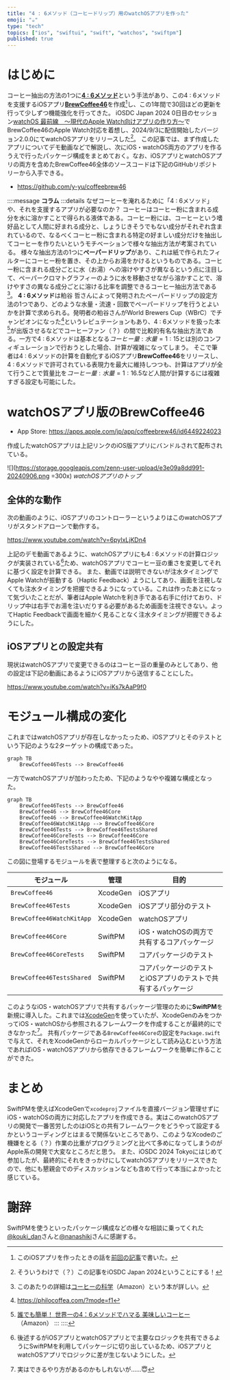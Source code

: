 ```yaml
---
title: "4 : 6メソッド（コーヒードリップ）用のwatchOSアプリを作った"
emoji: "☕️"
type: "tech"
topics: ["ios", "swiftui", "swift", "watchos", "swiftpm"]
published: true
---
```


# はじめに

コーヒー抽出の方法の1つに[**4 : 6メソッド**](https://philocoffea.com/?mode=f3)という手法があり、この4 : 6メソッドを支援するiOSアプリ[**BrewCoffee46**](https://apps.apple.com/jp/app/coffeebrew46/id6449224023)を作成[^previous_article]し、この1年間で30回ほどの更新を行って少しずつ機能強化を行ってきた。
iOSDC Japan 2024 0日目のセッション[watchOS 最前線　〜現代のApple Watch向けアプリの作り方〜](https://fortee.jp/iosdc-japan-2024/proposal/ef610fc8-b241-486b-8e15-036285040cf0)でBrewCoffee46のApple Watch対応を着想し、2024/9/3に配信開始したバージョン2.0.0にてwatchOSアプリをリリースした[^iosdc2024_blog]。
この記事では、まず作成したアプリについてデモ動画などで解説し、次にiOS・watchOS両方のアプリを作るうえで行ったパッケージ構成をまとめておく。なお、iOSアプリとwatchOSアプリの両方を含めたBrewCoffee46全体のソースコードは下記のGitHubリポジトリーから入手できる。

- https://github.com/y-yu/coffeebrew46

[^previous_article]: このiOSアプリを作ったときの話を[前回の記事](https://zenn.dev/yyu/articles/c73a037d24d5a6)で書いた。
[^iosdc2024_blog]: そういうわけで（？）この記事をiOSDC Japan 2024ということにする！

::::message
**コラム**
:::details なぜコーヒーを淹れるために「4 : 6メソッド」や、それを支援するアプリが必要なのか？
コーヒーはコーヒー粉に含まれる成分を水に溶かすことで得られる液体である。コーヒー粉には、コーヒーという嗜好品として人間に好まれる成分と、しょうじきそうでもない成分がそれぞれ含まれているので、なるべくコーヒー粉に含まれる特定の好ましい成分だけを抽出してコーヒーを作りたいというモチベーションで様々な抽出方法が考案されている。
様々な抽出方法の1つに**ペーパードリップ**があり、これは紙で作られたフィルターにコーヒー粉を置き、その上からお湯をかけるというものである。コーヒー粉に含まれる成分ごとに水（お湯）への溶けやすさが異なるという点に注目して、ペーパークロマトグラフィーのように水を移動させながら溶かすことで、溶けやすさの異なる成分ごとに溶ける比率を調整できるコーヒー抽出方法である[^coffee_science]。
**4 : 6メソッド**は粕谷 哲さんによって発明されたペーパードリップの設定方法の1つであり、どのような水量・流速・回数でペーパードリップを行うとよいかを計算で求められる。発明者の粕谷さんがWorld Brewers Cup（WBrC）でチャンピオンになった[^wbrc_kasuya]というレピュテーションもあり、4 : 6メソッドを扱った本[^46method_book]が出版させるなどでコーヒーファン（？）の間で比較的有名な抽出方法である。一方で4 : 6メソッドは基本となる$コーヒー量 : 水量 = 1 : 15$とは別のコンフィギュレーションで行おうとした場合、計算が複雑になってしまう。
そこで筆者は4 : 6メソッドの計算を自動化するiOSアプリ**BrewCoffee46**をリリースし、4 : 6メソッドで許可されている表現力を最大に維持しつつも、計算はアプリが全て行うことで質量比を$コーヒー量 : 水量 = 1 : 16.5$など人間が計算するには複雑すぎる設定も可能にした。

[^coffee_science]: このあたりの詳細は[コーヒーの科学](https://www.amazon.co.jp/dp/4062579561)（Amazon）という本が詳しい。
[^wbrc_kasuya]: https://philocoffea.com/?mode=f1
[^46method_book]: [誰でも簡単！ 世界一の4：6メソッドでハマる 美味しいコーヒー](https://www.amazon.co.jp/dp/4297134039)（Amazon）
:::
::::

# watchOSアプリ版のBrewCoffee46

- App Store: https://apps.apple.com/jp/app/coffeebrew46/id6449224023

作成したwatchOSアプリは上記リンクのiOS版アプリにバンドルされて配布されている。

![](https://storage.googleapis.com/zenn-user-upload/e3e09a8dd991-20240906.png =300x)
_watchOSアプリのトップ_

## 全体的な動作

次の動画のように、iOSアプリのコントローラーというよりはこのwatchOSアプリがスタンドアローンで動作する。

https://www.youtube.com/watch?v=6pyIxLjKDn4

上記のデモ動画であるように、watchOSアプリにも4 : 6メソッドの計算ロジックが実装されている[^46method_implementation]ため、watchOSアプリでコーヒー豆の重さを変更してそれに基づく設定を計算できる。
また、動画では説明できないが注水タイミングでApple Watchが振動する（Haptic Feedback）ようにしてあり、画面を注視しなくても注水タイミングを把握できるようになっている。これは作ったあとになって気づいたことだが、筆者はApple Watchを利き手である右手に付けており、ドリップ中は右手でお湯を注いだりする必要があるため画面を注視できない。よってHaptic Feedbackで画面を細かく見ることなく注水タイミングが把握できるようにした。

## iOSアプリとの設定共有

現状はwatchOSアプリで変更できるのはコーヒー豆の重量のみとしてあり、他の設定は下記の動画にあるようにiOSアプリから送信することにした。

https://www.youtube.com/watch?v=iKs7kAaP9f0


[^46method_implementation]: 後述するがiOSアプリとwatchOSアプリとで主要なロジックを共有できるようにSwiftPMを利用してパッケージに切り出しているため、iOSアプリとwatchOSアプリでロジックに差が生じないようにした。

# モジュール構成の変化

これまではwatchOSアプリが存在しなかったっため、iOSアプリとそのテストという下記のような2ターゲットの構成であった。

```mermaid
graph TB
    BrewCoffee46Tests --> BrewCoffee46
```

一方でwatchOSアプリが加わったため、下記のようなやや複雑な構成となった。

```mermaid
graph TB
    BrewCoffee46Tests --> BrewCoffee46
    BrewCoffee46 --> BrewCoffee46Core
    BrewCoffee46 --> BrewCoffee46WatchKitApp
    BrewCoffee46WatchKitApp --> BrewCoffee46Core
    BrewCoffee46Tests --> BrewCoffee46TestsShared
    BrewCoffee46CoreTests --> BrewCoffee46Core
    BrewCoffee46CoreTests --> BrewCoffee46TestsShared
    BrewCoffee46TestsShared --> BrewCoffee46Core
```

この図に登場するモジュールを表で整理すると次のようになる。

| モジュール                | 管理     | 目的                                                          | 
| ------------------------- | -------- | ------------------------------------------------------------- | 
| `BrewCoffee46`            | XcodeGen | iOSアプリ                                                     | 
| `BrewCoffee46Tests`       | XcodeGen | iOSアプリ部分のテスト                                         | 
| `BrewCoffee46WatchKitApp` | XcodeGen | watchOSアプリ                                                 | 
| `BrewCoffee46Core`        | SwiftPM  | iOS・watchOSの両方で共有するコアパッケージ                    | 
| `BrewCoffee46CoreTests`   | SwiftPM  | コアパッケージのテスト                                        | 
| `BrewCoffee46TestsShared` | SwiftPM  | コアパッケージのテストとiOSアプリのテストで共有するパッケージ | 

このようなiOS・watchOSアプリで共有するパッケージ管理のために**SwiftPM**を新規に導入した。これまでは[XcodeGen](https://github.com/yonaskolb/XcodeGen)を使っていたが、XcodeGenのみをつかってiOS・watchOSから参照されるフレームワークを作成することが最終的にできなかった[^help]。
共有パッケージである`BrewCoffee46Core`の設定を`Package.swift`で与えて、それをXcodeGenからローカルパッケージとして読み込むという方法であればiOS・watchOSアプリから依存できるフレームワークを簡単に作ることができた。

[^help]: 実はできるやり方があるのかもしれないが……😇

# まとめ

SwiftPMを使えばXcodeGenで`xcodeproj`ファイルを直接バージョン管理せずにiOS・watchOSの両方に対応したアプリを作成できる。実はこのwatchOSアプリの開発で一番苦労したのはiOSとの共有フレームワークをどうやって設定するかというコーディングとはまるで関係ないところであり、このようなXcodeのご機嫌をとる（？）作業の比重がプログラミングと比べて多めになってしまうのがApple系の開発で大変なところだと思う。
また、iOSDC 2024 Tokyoにはじめて参加したが、最終的にそれをきっかけにしてwatchOSアプリをリリースできたので、他にも懇親会でのディスカッションなども含めて行って本当によかったと感じている。

# 謝辞

SwiftPMを使うといったパッケージ構成などの様々な相談に乗ってくれた[@kouki_dan](https://x.com/kouki_dan)さんと[@nanashiki](https://x.com/7_6_)さんに感謝する。
